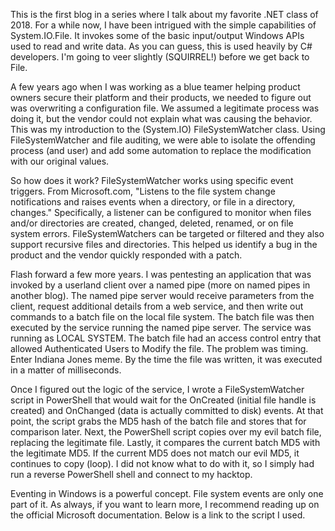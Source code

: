 This is the first blog in a series where I talk about my favorite .NET class of 2018. For a while now, I have been intrigued with the simple capabilities of System.IO.File. It invokes some of the basic input/output Windows APIs used to read and write data. As you can guess, this is used heavily by C# developers. I'm going to veer slightly (SQUIRREL!) before we get back to File.

A few years ago when I was working as a blue teamer helping product owners secure their platform and their products, we needed to figure out was overwriting a configuration file. We assumed a legitimate process was doing it, but the vendor could not explain what was causing the behavior. This was my introduction to the (System.IO) FileSystemWatcher class. Using FileSystemWatcher and file auditing, we were able to isolate the offending process (and user) and add some automation to replace the modification with our original values.

So how does it work? FileSystemWatcher works using specific event triggers. From Microsoft.com, "Listens to the file system change notifications and raises events when a directory, or file in a directory, changes." Specifically, a listener can be configured to monitor when files and/or directories are created, changed, deleted, renamed, or on file system errors. FileSystemWatchers can be targeted or filtered and they also support recursive files and directories. This helped us identify a bug in the product and the vendor quickly responded with a patch.

Flash forward a few more years. I was pentesting an application that was invoked by a userland client over a named pipe (more on named pipes in another blog). The named pipe server would receive parameters from the client, request additional details from a web service, and then write out commands to a batch file on the local file system. The batch file was then executed by the service running the named pipe server. The service was running as LOCAL SYSTEM. The batch file had an access control entry that allowed Authenticated Users to Modify the file. The problem was timing. Enter Indiana Jones meme. By the time the file was written, it was executed in a matter of milliseconds.

Once I figured out the logic of the service, I wrote a FileSystemWatcher script in PowerShell that would wait for the OnCreated (initial file handle is created) and OnChanged (data is actually committed to disk) events. At that point, the script grabs the MD5 hash of the batch file and stores that for comparison later. Next, the PowerShell script copies over my evil batch file, replacing the legitimate file. Lastly, it compares the current batch MD5 with the legitimate MD5. If the current MD5 does not match our evil MD5, it continues to copy (loop). I did not know what to do with it, so I simply had run a reverse PowerShell shell and connect to my hacktop.

Eventing in Windows is a powerful concept. File system events are only one part of it. As always, if you want to learn more, I recommend reading up on the official Microsoft documentation. Below is a link to the script I used.

